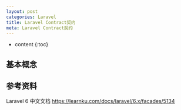 ```yaml
---
layout: post
categories: Laravel
title: Laravel Contract契约
meta: Laravel Contract契约
---
```

* content
{:toc}

## 基本概念







## 参考资料

Laravel 6 中文文档 <https://learnku.com/docs/laravel/6.x/facades/5134>


